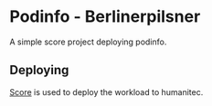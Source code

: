 # Podinfo - Berlinerpilsner

A simple score project deploying podinfo.

## Deploying

[Score](https://score.dev/) is used to deploy the workload to humanitec.

